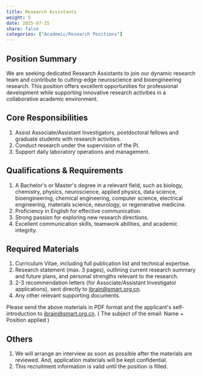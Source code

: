 ```yaml
---
title: Research Assistants
weight: 5
date: 2025-07-25
share: false
categories: ["Academic/Research Positions"]
---
```

<!--more-->

## Position Summary
We are seeking dedicated Research Assistants to join our dynamic research team and contribute to cutting-edge neuroscience and bioengineering research. This position offers excellent opportunities for professional development while supporting innovative research activities in a collaborative academic environment.

## Core Responsibilities
1. Assist Associate/Assistant Investigators, postdoctoral fellows and graduate students with research activities.
2. Conduct research under the supervision of the PI.
3. Support daily laboratory operations and management.

## Qualifications & Requirements
1. A Bachelor's or Master's degree in a relevant field, such as biology, chemistry, physics, neuroscience, applied physics, data science, bioengineering, chemical engineering, computer science, electrical engineering, materials science, neurology, or regenerative medicine.
2. Proficiency in English for effective communication.
3. Strong passion for exploring new research directions.
4. Excellent communication skills, teamwork abilities, and academic integrity.

## Required Materials
1. Curriculum Vitae, including full publication list and technical expertise.
2. Research statement (max. 3 pages), outlining current research summary and future plans, and personal strengths relevant to the research.
3. 2-3 recommendation letters (for Associate/Assistant Investigator applications), sent directly to ibrain@smart.org.cn.
4. Any other relevant supporting documents.

Please send the above materials in PDF format and the applicant's self-introduction to ibrain@smart.org.cn.
( The subject of the email: Name + Position applied )

## Others
1. We will arrange an interview as soon as possible after the materials are reviewed. And, application materials will be kept confidential.
2. This recruitment information is valid until the position is filled.